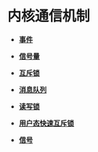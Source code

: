 # 内核通信机制<a name="ZH-CN_TOPIC_0000001123795189"></a>

-   **[事件](kernel-small-basic-trans-things.md)**  

-   **[信号量](kernel-small-basic-trans-info.md)**  

-   **[互斥锁](kernel-small-basic-trans-locks.md)**  

-   **[消息队列](kernel-small-basic-trans-lines.md)**  

-   **[读写锁](kernel-small-basic-trans-reading.md)**  

-   **[用户态快速互斥锁](kernel-small-basic-trans-users.md)**  

-   **[信号](kernel-small-basic-trans-sign.md)**  


